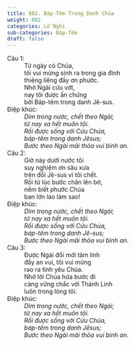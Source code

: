 ```yaml
---
title: 882. Báp-Têm Trong Danh Chúa
weight: 882
categories: Lễ Nghi
sub-categories: Báp-Têm
draft: false
---
```

<dl><dt>Câu 1:</dt><dd data-verse="1">Từ ngày có Chúa, <br/>tôi vui mừng sinh ra trong gia đình <br/>thiêng liêng đầy ơn phước. <br/>Nhờ Ngài cứu vớt, <br/>nay tôi được ấn chứng <br/>bởi Báp-têm trong danh Jê-sus. </dd><dt>Điệp khúc:</dt><dd data-chorus="1"><em>Dìm trong nước, chết theo Ngài; <br/>từ nay xa hết muôn tội. <br/>Rồi được sống với Cứu Chúa, <br/>báp-têm trong danh Jêsus; <br/>Bước theo Ngài mãi thỏa vui bình an. </em></dd><dt>Câu 2:</dt><dd data-verse="2">Giờ này dưới nước tôi <br/>suy nghiệm ơn sâu xưa <br/>trên đồi Jê-sus vì tôi chết. <br/>Rồi từ lúc bước chân lên bờ, <br/>nếm biết phước Chúa <br/>ban lớn lao làm sao! </dd><dt>Điệp khúc:</dt><dd data-chorus="1"><em>Dìm trong nước, chết theo Ngài; <br/>từ nay xa hết muôn tội. <br/>Rồi được sống với Cứu Chúa, <br/>báp-têm trong danh Jê-sus; <br/>Bước theo Ngài mãi thỏa vui bình an. </em></dd><dt>Câu 3:</dt><dd data-verse="3">Được Ngài đổi mới tâm linh <br/>đầy an vui, tôi vui mừng <br/>rao ra tình yêu Chúa. <br/>Nhờ lời Chúa hứa bước đi <br/>càng vững chắc với Thánh Linh <br/>luôn trong lòng tôi. </dd><dt>Điệp khúc:</dt><dd data-chorus="1"><em>Dìm trong nước, chết theo Ngài; <br/>từ nay xa hết muôn tội. <br/>Rồi được sống với Cứu Chúa, <br/>báp-têm trong danh Jêsus; <br/>Bước theo Ngài mãi thỏa vui bình an. </em></dd></dl>